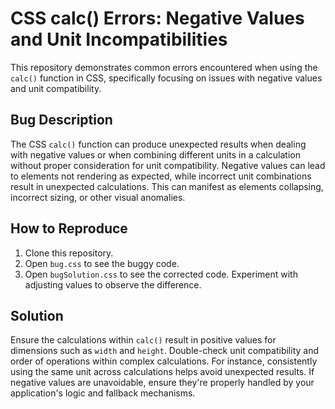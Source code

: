 # CSS calc() Errors: Negative Values and Unit Incompatibilities

This repository demonstrates common errors encountered when using the `calc()` function in CSS, specifically focusing on issues with negative values and unit compatibility.

## Bug Description
The CSS `calc()` function can produce unexpected results when dealing with negative values or when combining different units in a calculation without proper consideration for unit compatibility. Negative values can lead to elements not rendering as expected, while incorrect unit combinations result in unexpected calculations.  This can manifest as elements collapsing, incorrect sizing, or other visual anomalies.

## How to Reproduce
1. Clone this repository.
2. Open `bug.css` to see the buggy code.
3. Open `bugSolution.css` to see the corrected code.  Experiment with adjusting values to observe the difference.

## Solution
Ensure the calculations within `calc()` result in positive values for dimensions such as `width` and `height`. Double-check unit compatibility and order of operations within complex calculations. For instance, consistently using the same unit across calculations helps avoid unexpected results. If negative values are unavoidable, ensure they're properly handled by your application's logic and fallback mechanisms. 